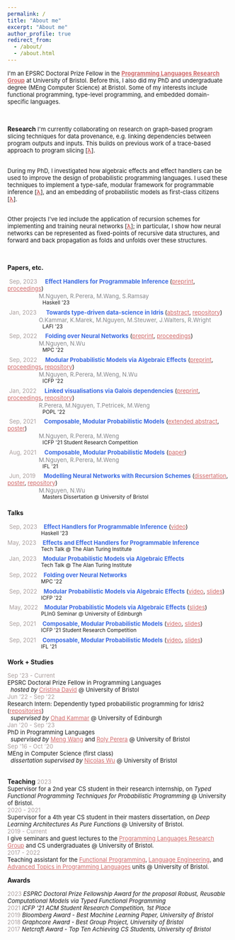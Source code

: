 ```yaml
---
permalink: /
title: "About me"
excerpt: "About me"
author_profile: true
redirect_from:
  - /about/
  - /about.html
---
```



<font size="2"> I'm an EPSRC Doctoral Prize Fellow in the <b><a style="color:#d16969" href="https://bristolpl.github.io/">Programming Languages Research Group</a></b> at University of Bristol. Before this, I also did my PhD and undergraduate degree (MEng Computer Science) at Bristol. Some of my interests include functional programming, type-level programming, and embedded domain-specific languages.

</font>
<br>

**Research**
<font size="2"> I'm currently collaborating on research on graph-based program slicing techniques for data provenance, e.g. linking dependencies between program outputs and inputs. This builds on previous work of a trace-based approach to program slicing [<b><a style="color:#d16969" href="https://dl.acm.org/doi/pdf/10.1145/3498668">λ</a></b>].
<br><br>

During my PhD, I investigated how algebraic effects and effect handlers can be used to improve the design of probabilistic programming languages. I used these techniques to implement a type-safe, modular framework for programmable inference [<b><a style="color:#d16969" href="https://min-nguyen.github.io/files/papers/haskell23.pdf">λ</a></b>], and an embedding of probabilistic models as first-class citizens [<b><a style="color:#d16969"  href="https://dl.acm.org/doi/pdf/10.1145/3547635">λ</a></b>]. <br><br>
<!-- This is implemented as an eDSL called <a href="https://github.com/min-nguyen/wasabaye">Wasabaye</a> in Haskell. <br> <br> -->

Other projects I've led include the application of recursion schemes for implementing and training neural networks [<b><a style="color:#d16969"  href="https://link.springer.com/chapter/10.1007/978-3-031-16912-0_5">λ</a></b>]; in particular, I show how neural networks can be represented as fixed-points of recursive data structures, and forward and back propagation as folds and unfolds over these structures.
<!-- This is implemented as an eDSL called <a href="https://github.com/min-nguyen/catana">Catana</a> in Haskell. -->
</font> <br>


**Papers, etc.**

 <font size="2px"><span style="color:#AA9E9D">Sep, 2023</span>     <b><span style="color:#3C6BE4"> Effect Handlers for Programmable Inference </span></b> (<a style="color:#d16969" href="https://arxiv.org/abs/2303.01328">preprint</a>, <a style="color:#d16969" href="https://min-nguyen.github.io/files/papers/haskell23.pdf">proceedings</a>) </font><br>
 <span style="color:#85868B">                 <font size="2">M.Nguyen, R.Perera, M.Wang, S.Ramsay</font> </span><br>
 <sup>                       Haskell '23</sup><br>
 <font size="2px"><span style="color:#AA9E9D">Jan, 2023</span>      <b><span style="color:#3C6BE4"> Towards
type-driven data-science in Idris </span></b>  (<a style="color:#d16969" href="https://min-nguyen.github.io/files/papers/lafi23-abstract.pdf">abstract</a>, <a style="color:#d16969" href="https://github.com/idris-bayes">repository</a>) </font><br>
 <span style="color:#85868B">                 <font size="2">O.Kammar, K.Marek, M.Nguyen, M.Steuwer, J.Walters, R.Wright </font> </span><br>
 <sup>                       LAFI '23</sup><br>
 <font size="2px"><span style="color:#AA9E9D">Sep, 2022</span>      <b><span style="color:#3C6BE4">Folding over Neural Networks</span></b> (<a style="color:#d16969"  href="https://arxiv.org/pdf/2207.01090.pdf">preprint</a>, <a style="color:#d16969" href="https://link.springer.com/chapter/10.1007/978-3-031-16912-0_5">proceedings</a>) </font><br>
 <span style="color:#85868B">                 <font size="2">M.Nguyen, N.Wu </font> </span><br>
 <sup>                       MPC '22</sup><br>
 <font size="2px"><span style="color:#AA9E9D">Sep, 2022</span>      <b><span style="color:#3C6BE4">Modular Probabilistic Models via Algebraic Effects</span></b> (<a style="color:#d16969" href="https://arxiv.org/pdf/2203.04608.pdf">preprint</a>, <a style="color:#d16969"  href="https://dl.acm.org/doi/pdf/10.1145/3547635">proceedings</a>, <a style="color:#d16969" href="https://github.com/min-nguyen/prob-fx">repository</a>) </font><br>
 <span style="color:#85868B">                 <font size="2">M.Nguyen, R.Perera, M.Weng, N.Wu </font> </span><br>
 <sup>                       ICFP '22</sup><br>
 <font size="2px"><span style="color:#AA9E9D">Jan, 2022</span>      <b><span style="color:#3C6BE4">Linked visualisations via Galois dependencies</span></b> (<a style="color:#d16969" href="https://arxiv.org/pdf/2109.00445.pdf">preprint</a>, <a style="color:#d16969" href="https://dl.acm.org/doi/pdf/10.1145/3498668">proceedings</a>, <a style="color:#d16969" href="https://github.com/explorable-viz/fluid">repository</a>) </font><br>
 <span style="color:#85868B">                 <font size="2">R.Perera, M.Nguyen, T.Petricek, M.Weng </font> </span><br>
 <sup>                       POPL '22</sup><br>
 <font size="2"><span style="color:#AA9E9D">Sep, 2021</span>      <b><span style="color:#3C6BE4">Composable, Modular Probabilistic Models</span></b> (<a style="color:#d16969" href="https://min-nguyen.github.io/files/papers/icfp21-abstract.pdf">extended abstract</a>, <a style="color:#d16969" href="https://min-nguyen.github.io/files/papers/icfp21-poster.pdf">poster</a>) </font><br>
 <span style="color:#85868B">                 <font size="2">M.Nguyen, R.Perera, M.Weng </font> </span><br>
 <sup>                       ICFP '21 Student Research Competition</sup><br>
 <font size="2"><span style="color:#AA9E9D">Aug, 2021</span>      <b><span style="color:#3C6BE4">Composable, Modular Probabilistic Models</span></b> (<a style="color:#d16969" href="https://ifl21.cs.ru.nl/Program?action=download&upname=IFL21_Nguyen.pdf">paper</a>) </font><br>
 <span style="color:#85868B">                 <font size="2">M.Nguyen, R.Perera, M.Weng </font> </span><br>
 <sup>                       IFL '21</sup><br>
 <font size="2"><span style="color:#AA9E9D">Jun, 2019</span>      <b><span style="color:#3C6BE4">Modelling Neural Networks with Recursion Schemes</span></b> (<a style="color:#d16969" href="https://min-nguyen.github.io/files/papers/modelling-nns-with-recursion-schemes.pdf">dissertation</a>, <a style="color:#d16969" href="https://min-nguyen.github.io/files/papers/masters-thesis-poster.pdf">poster</a>, <a style="color:#d16969"  href="https://github.com/min-nguyen/catana">repository</a>) </font><br>
 <span style="color:#85868B">                 <font size="2">M.Nguyen, N.Wu </font> </span><br>
 <sup>                       Masters Dissertation @ University of Bristol</sup>

**Talks**

 <font size="2"><span style="color:#AA9E9D">Sep, 2023</span>     <b><span  style="color:#3C6BE4">Effect Handlers for Programmable Inference</span></b>  (<a style="color:#d16969" href="https://youtu.be/c6QAjzunnf8?t=11026">video</a>) <br></font>
 <sup>                      Haskell '23</sup><br> <!-- don't insert new line here. bloody html. --> <font size="2"><span style="color:#AA9E9D">May, 2023</span>     <b><span  style="color:#3C6BE4">Effects and Effect Handlers for Programmable Inference</span></b>   <br></font>
 <sup>                      Tech Talk @ The Alan Turing Institute</sup><br>
 <font size="2"><span style="color:#AA9E9D">Jan, 2023</span>     <b><span  style="color:#3C6BE4">Modular Probabilistic Models via Algebraic Effects</span></b>   <br></font>
 <sup>                      Tech Talk @ The Alan Turing Institute</sup><br>
 <font size="2"><span style="color:#AA9E9D">Sep, 2022</span>     <b><span  style="color:#3C6BE4">Folding over Neural Networks</span></b>   <br></font>
 <sup>                      MPC '22</sup><br>
 <font size="2"><span style="color:#AA9E9D">Sep, 2022</span>     <b><span  style="color:#3C6BE4">Modular Probabilistic Models via Algebraic Effects</span></b>  (<a style="color:#d16969" href="https://www.youtube.com/watch?v=xLgqx4DK49k">video</a>, <a style="color:#d16969" href="https://min-nguyen.github.io/files/talks/ICFP-22.pdf">slides</a>) <br></font>
 <sup>                      ICFP '22</sup><br>
 <font size="2"><span style="color:#AA9E9D">May, 2022</span>     <b><span  style="color:#3C6BE4">Modular Probabilistic Models via Algebraic Effects</span></b>  (<a style="color:#d16969" href="https://min-nguyen.github.io/files/talks/PLInG-22.pdf">slides</a>) <br></font>
 <sup>                      PLInG Seminar @ University of Edinburgh</sup><br>
 <font size="2"><span style="color:#AA9E9D">Sep, 2021</span>     <b><span  style="color:#3C6BE4">Composable, Modular Probabilistic Models</span></b>  (<a style="color:#d16969" href="https://www.youtube.com/watch?v=_ODExz59p6E">video</a>, <a style="color:#d16969" href="https://min-nguyen.github.io/files/slides/ICFP-21.pdf">slides</a>) <br></font>
 <sup>                      ICFP '21 Student Research Competition</sup><br>
 <font size="2"><span style="color:#AA9E9D">Sep, 2021</span>     <b><span  style="color:#3C6BE4">Composable, Modular Probabilistic Models</span></b>  (<a style="color:#d16969" href="https://youtu.be/hLxTULZXsUQ">video</a>, <a style="color:#d16969" href="https://min-nguyen.github.io/files/talks/IFL-21.pdf">slides</a>) <br></font>
 <sup>                      IFL '21</sup><br>

**Work + Studies**

<font size="2"><span style="color:#AA9E9D">Sep '23 - Current</span> <br>
EPSRC Doctoral Prize Fellow in Programming Languages <br>   <em> hosted by </em> <a style="color:#d16969" href="https://cristina-david.github.io/">Cristina David</a> @ University of Bristol <br></font>
<font size="2"><span style="color:#AA9E9D">Jun '22 - Sep '22</span> <br>
Research Intern: Dependently typed probabilistic programming for Idris2 (<a style="color:#d16969" href="https://github.com/idris-bayes">repositories</a>) <br>   <em> supervised by </em> <a style="color:#d16969" href="http://denotational.co.uk/">Ohad Kammar</a> @ University of Edinburgh <br></font>
<font size="2"><span style="color:#AA9E9D">Jan '20 - Sep '23</span> <br>
PhD in Programming Languages <br>   <em> supervised by </em> <a style="color:#d16969" href="https://mengwangoxf.github.io/">Meng Wang</a> and <a style="color:#d16969" href="https://www.turing.ac.uk/people/researchers/roly-perera">Roly Perera</a> @ University of Bristol <br></font>
<font size="2"><span style="color:#AA9E9D">Sep '16 - Oct '20</span> <br>
MEng in Computer Science (first class) <br>   <em> dissertation supervised by </em> <a style="color:#d16969" href="https://zenzike.com/">Nicolas Wu</a> @ University of Bristol <br></font> <br>

**Teaching**
<font size="2">
<span style="color:#AA9E9D">2023</span> <br>
Supervisor for a 2nd year CS student in their research internship, on <i>Typed Functional Programming Techniques for Probabilistic Programming</i> @ University of Bristol. <br>
<span style="color:#AA9E9D">2020 - 2021</span> <br>
Supervisor for a 4th year CS student in their masters dissertation, on <i>Deep Learning Architectures As Pure Functions</i> @ University of Bristol. <br>
<span style="color:#AA9E9D">2019 - Current</span> <br>
I give seminars and guest lectures to the <a style="color:#d16969" href="https://bristolpl.github.io/">Programming Languages Research Group</a> and CS undergraduates @ University of Bristol. <br>
<span style="color:#AA9E9D">2017 - 2022</span> <br>
Teaching assistant for the <a style="color:#d16969" href="https://www.bris.ac.uk/unit-programme-catalogue/UnitDetails.jsa?unitCode=COMS10016">Functional Programming</a>, <a style="color:#d16969" href="https://www.bris.ac.uk/unit-programme-catalogue/UnitDetails.jsa;jsessionid=4895129B4D3B9CE9252E3430588DFD92?ayrCode=17%2F18&unitCode=COMS22201">Language Engineering</a>, and <a style="color:#d16969" href="https://www.bristol.ac.uk/unit-programme-catalogue/UnitDetails.jsa;jsessionid=523DFF5AD0E44080C9EBAD20F58B9DAE?ayrCode=20%2F21&unitCode=COMSM0066">Advanced Topics in Programming Languages</a> units @ University of Bristol.
</font> <br>


<!-- **Other talks**

 <font size="2"><span style="color:#AA9E9D">Oct, 2021</span>     <span  style="color:#3C6BE4">Effects for Less - Alexis King</span> (<a href="https://min-nguyen.github.io/files/slides/effects-for-less">slides</a>, <a href="https://www.youtube.com/watch?v=0jI-AlWEwYI&t=1012s">original talk</a>) <br></font>
 <sup>                      Guest Lecture: Advanced Topics in PL @ University of Bristol</sup><br>
 <font size="2"><span style="color:#AA9E9D">Mar, 2021</span>     <span  style="color:#3C6BE4">Extensible Effects: An Alternative to Monad Transformers - Kiselyov, Oleg, et al.</span> (<a href="https://min-nguyen.github.io/files/slides/extensible-effects.pdf">slides</a>, <a href="https://legacy.cs.indiana.edu/~sabry/papers/exteff.pdf">original paper</a>) <br></font>
 <sup>                      PL Seminar @ University of Bristol</sup><br>
 <font size="2"><span style="color:#AA9E9D">Nov, 2020</span>     <span  style="color:#3C6BE4">First Class Type Families - Li-yao Xia</span> (<a href="https://github.com/min-nguyen/first-class-families/blob/main/FirstClassFamilies.hs">demo</a>, <a href="https://hackage.haskell.org/package/first-class-families">original library</a>) <br></font>
 <sup>                      PL Seminar @ University of Bristol</sup><br>
 <font size="2"><span style="color:#AA9E9D">Aug, 2020</span>     <span  style="color:#3C6BE4">A Theory of Changes for Higher-Order Languages - Cai, Yufei, et al.</span> (<a href="https://github.com/min-nguyen/first-class-families/blob/main/incremental-computation.pdf">slides</a>, <a href="https://inc-lc.github.io/resources/pldi14-ilc-author-final.pdf">original paper</a>) <br></font>
<sup>                      PL Seminar @ University of Bristol</sup><br> -->

**Awards**

<font size="2">
<span style="color:#AA9E9D">2023</span> <span><i>ESPRC Doctoral Prize Fellowship Award for the proposal Robust, Reusable Computational Models via Typed Functional Programming</i></span><br>
<span style="color:#AA9E9D">2021</span> <span><i>ICFP '21 ACM Student Research Competition, 1st Place</i></span><br>
<span style="color:#AA9E9D">2019</span> <span><i>Bloomberg Award - Best Machine Learning Paper, University of Bristol</i></span><br>
<span style="color:#AA9E9D">2018</span> <span><i>Graphcore Award - Best Group Project, University of Bristol</i></span><br>
<span style="color:#AA9E9D">2017</span> <span><i>Netcraft Award - Top Ten Achieving CS Students, University of Bristol</i></span>
</font><br>



